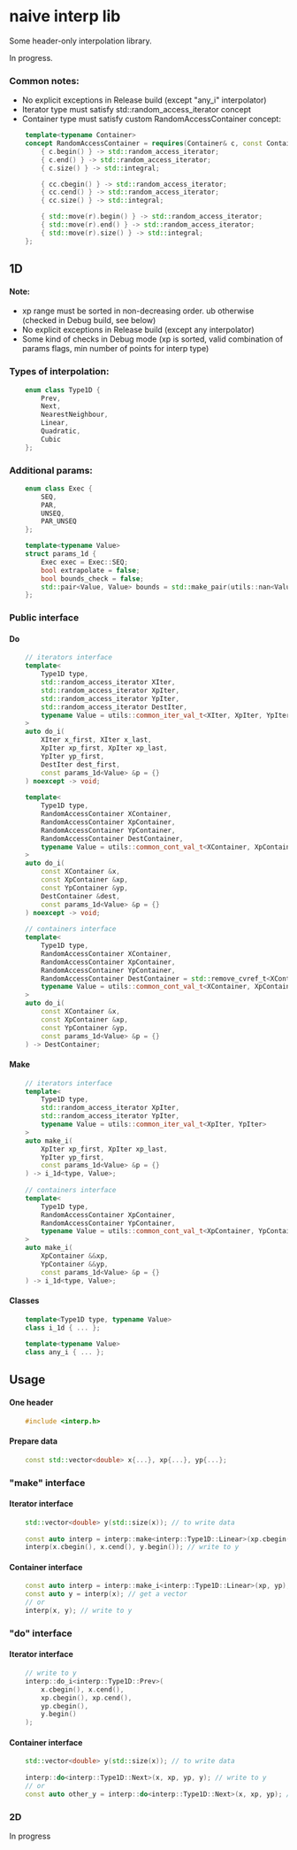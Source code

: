 # naive interp lib

Some header-only interpolation library.

In progress.

### Common notes:

* No explicit exceptions in Release build (except "any_i" interpolator)
* Iterator type must satisfy std::random_access_iterator concept
* Container type must satisfy custom RandomAccessContainer concept:

```c++
    template<typename Container>
    concept RandomAccessContainer = requires(Container& c, const Container& cc, Container &&r) {
        { c.begin() } -> std::random_access_iterator;
        { c.end() } -> std::random_access_iterator;
        { c.size() } -> std::integral;

        { cc.cbegin() } -> std::random_access_iterator;
        { cc.cend() } -> std::random_access_iterator;
        { cc.size() } -> std::integral;

        { std::move(r).begin() } -> std::random_access_iterator;
        { std::move(r).end() } -> std::random_access_iterator;
        { std::move(r).size() } -> std::integral;
    };
```

## 1D

#### Note:

* xp range must be sorted in non-decreasing order. ub otherwise (checked in Debug build, see below)
* No explicit exceptions in Release build (except any interpolator)
* Some kind of checks in Debug mode (xp is sorted, valid combination of params flags, min number of points for interp
  type)

### Types of interpolation:

```c++
    enum class Type1D {
        Prev,
        Next,
        NearestNeighbour,
        Linear,
        Quadratic,
        Cubic
    };
```

### Additional params:

```c++
    enum class Exec {
        SEQ,
        PAR,
        UNSEQ,
        PAR_UNSEQ
    };

    template<typename Value>
    struct params_1d {
        Exec exec = Exec::SEQ;
        bool extrapolate = false;
        bool bounds_check = false;
        std::pair<Value, Value> bounds = std::make_pair(utils::nan<Value>, utils::nan<Value>);
    };
```

### Public interface

#### Do

```c++
    // iterators interface
    template<
        Type1D type,
        std::random_access_iterator XIter,
        std::random_access_iterator XpIter,
        std::random_access_iterator YpIter,
        std::random_access_iterator DestIter,
        typename Value = utils::common_iter_val_t<XIter, XpIter, YpIter, DestIter>
    >
    auto do_i(
        XIter x_first, XIter x_last,
        XpIter xp_first, XpIter xp_last,
        YpIter yp_first,
        DestIter dest_first,
        const params_1d<Value> &p = {}
    ) noexcept -> void;
    
    template<
        Type1D type,
        RandomAccessContainer XContainer,
        RandomAccessContainer XpContainer,
        RandomAccessContainer YpContainer,
        RandomAccessContainer DestContainer,
        typename Value = utils::common_cont_val_t<XContainer, XpContainer, YpContainer, DestContainer>
    >
    auto do_i(
        const XContainer &x,
        const XpContainer &xp,
        const YpContainer &yp,
        DestContainer &dest,
        const params_1d<Value> &p = {}
    ) noexcept -> void;
    
    // containers interface
    template<
        Type1D type,
        RandomAccessContainer XContainer,
        RandomAccessContainer XpContainer,
        RandomAccessContainer YpContainer,
        RandomAccessContainer DestContainer = std::remove_cvref_t<XContainer>,
        typename Value = utils::common_cont_val_t<XContainer, XpContainer, YpContainer, DestContainer>
    >
    auto do_i(
        const XContainer &x,
        const XpContainer &xp,
        const YpContainer &yp,
        const params_1d<Value> &p = {}
    ) -> DestContainer;
```

#### Make

```c++
    // iterators interface
    template<
        Type1D type,
        std::random_access_iterator XpIter,
        std::random_access_iterator YpIter,
        typename Value = utils::common_iter_val_t<XpIter, YpIter>
    >
    auto make_i(
        XpIter xp_first, XpIter xp_last,
        YpIter yp_first,
        const params_1d<Value> &p = {}
    ) -> i_1d<type, Value>;
    
    // containers interface
    template<
        Type1D type,
        RandomAccessContainer XpContainer,
        RandomAccessContainer YpContainer,
        typename Value = utils::common_cont_val_t<XpContainer, YpContainer>
    >
    auto make_i(
        XpContainer &&xp,
        YpContainer &&yp,
        const params_1d<Value> &p = {}
    ) -> i_1d<type, Value>;
```

#### Classes

```c++
    template<Type1D type, typename Value>
    class i_1d { ... };
    
    template<typename Value>
    class any_i { ... };
```

## Usage

#### One header

```c++
    #include <interp.h>
```

#### Prepare data

```c++
    const std::vector<double> x{...}, xp{...}, yp{...};
```

### "make" interface

#### Iterator interface

```c++
    std::vector<double> y(std::size(x)); // to write data
    
    const auto interp = interp::make<interp::Type1D::Linear>(xp.cbegin(), xp.cend(), yp.cbegin());
    interp(x.cbegin(), x.cend(), y.begin()); // write to y
```

#### Container interface

```c++
    const auto interp = interp::make_i<interp::Type1D::Linear>(xp, yp);
    const auto y = interp(x); // get a vector
    // or
    interp(x, y); // write to y
```

### "do" interface

#### Iterator interface

```c++
    // write to y
    interp::do_i<interp::Type1D::Prev>(
        x.cbegin(), x.cend(),
        xp.cbegin(), xp.cend(),
        yp.cbegin(),
        y.begin()
    );
```

#### Container interface

```c++
    std::vector<double> y(std::size(x)); // to write data
    
    interp::do<interp::Type1D::Next>(x, xp, yp, y); // write to y
    // or
    const auto other_y = interp::do<interp::Type1D::Next>(x, xp, yp); // get a vector
```

### 2D

In progress
